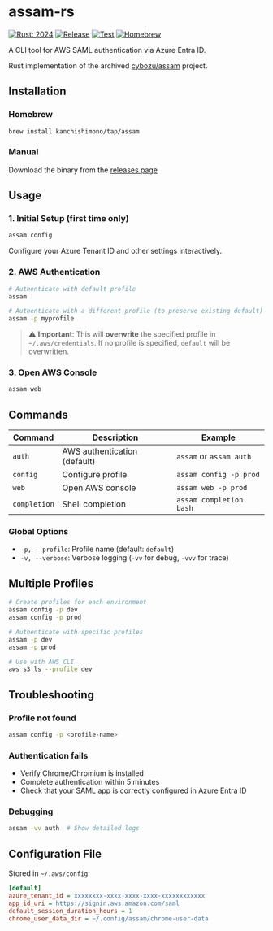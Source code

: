 # assam-rs

[![Rust: 2024](https://img.shields.io/badge/Rust-2024%20Edition-orange?logo=rust)](https://doc.rust-lang.org/edition-guide/)
[![Release](https://github.com/KanchiShimono/assam-rs/actions/workflows/release.yml/badge.svg)](https://github.com/KanchiShimono/assam-rs/actions/workflows/release.yml)
[![Test](https://github.com/KanchiShimono/assam-rs/actions/workflows/test.yml/badge.svg)](https://github.com/KanchiShimono/assam-rs/actions/workflows/test.yml)
[![Homebrew](https://img.shields.io/badge/Homebrew-kanchishimono/tap-yellow)](https://github.com/KanchiShimono/homebrew-tap)

A CLI tool for AWS SAML authentication via Azure Entra ID.

Rust implementation of the archived [cybozu/assam](https://github.com/cybozu/assam) project.

## Installation

### Homebrew
```bash
brew install kanchishimono/tap/assam
```

### Manual
Download the binary from the [releases page](https://github.com/KanchiShimono/assam-rs/releases)

## Usage

### 1. Initial Setup (first time only)
```bash
assam config
```
Configure your Azure Tenant ID and other settings interactively.

### 2. AWS Authentication
```bash
# Authenticate with default profile
assam

# Authenticate with a different profile (to preserve existing default)
assam -p myprofile
```

> ⚠️ **Important**: This will **overwrite** the specified profile in `~/.aws/credentials`.
> If no profile is specified, `default` will be overwritten.

### 3. Open AWS Console
```bash
assam web
```

## Commands

| Command | Description | Example |
|---------|------|-----|
| `auth` | AWS authentication (default) | `assam` or `assam auth` |
| `config` | Configure profile | `assam config -p prod` |
| `web` | Open AWS console | `assam web -p prod` |
| `completion` | Shell completion | `assam completion bash` |

### Global Options
- `-p, --profile`: Profile name (default: `default`)
- `-v, --verbose`: Verbose logging (`-vv` for debug, `-vvv` for trace)

## Multiple Profiles

```bash
# Create profiles for each environment
assam config -p dev
assam config -p prod

# Authenticate with specific profiles
assam -p dev
assam -p prod

# Use with AWS CLI
aws s3 ls --profile dev
```

## Troubleshooting

### Profile not found
```bash
assam config -p <profile-name>
```

### Authentication fails
- Verify Chrome/Chromium is installed
- Complete authentication within 5 minutes
- Check that your SAML app is correctly configured in Azure Entra ID

### Debugging
```bash
assam -vv auth  # Show detailed logs
```

## Configuration File

Stored in `~/.aws/config`:
```ini
[default]
azure_tenant_id = xxxxxxxx-xxxx-xxxx-xxxx-xxxxxxxxxxxx
app_id_uri = https://signin.aws.amazon.com/saml
default_session_duration_hours = 1
chrome_user_data_dir = ~/.config/assam/chrome-user-data
```
